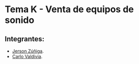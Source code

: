 # Tema K - Venta de equipos de sonido
## Integrantes:
- [Jerson Zúñiga](https://github.com/jzunigacoayla).
- [Carlo Valdivia](https://github.com/carlovaldivia).
